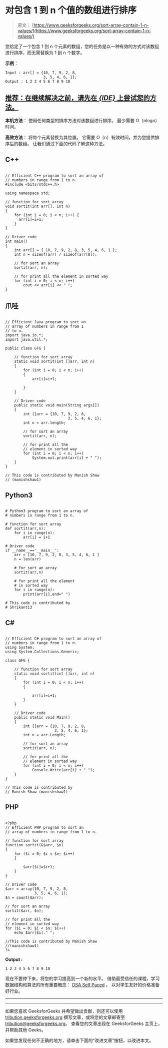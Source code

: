 # 对包含 1 到 n 个值的数组进行排序

> 原文： [https://www.geeksforgeeks.org/sort-array-contain-1-n-values/](https://www.geeksforgeeks.org/sort-array-contain-1-n-values/)

您给定了一个包含 1 到 n 个元素的数组，您的任务是以一种有效的方式对该数组进行排序，而无需替换为 1 到 n 个数字。

**示例**：

```
Input : arr[] = {10, 7, 9, 2, 8, 
                 3, 5, 4, 6, 1};
Output : 1 2 3 4 5 6 7 8 9 10

```

## [推荐：在继续解决之前，请先在 ***<u>{IDE}</u>*** 上尝试您的方法。](https://ide.geeksforgeeks.org/)

**本机方法**：
使用任何类型的排序方法对该数组进行排序。 最少需要 O（nlogn）时间。

**高效方法**：
将每个元素替换为其位置。 它需要 O（n）有效时间，并为您提供排序后的数组。 让我们通过下面的代码了解这种方法。

## C++ 

```

// Efficient C++ program to sort an array of 
// numbers in range from 1 to n. 
#include <bits/stdc++.h> 

using namespace std; 

// function for sort array 
void sortit(int arr[], int n) 
{ 
    for (int i = 0; i < n; i++) { 
      arr[i]=i+1; 
    } 
} 

// Driver code 
int main() 
{ 
    int arr[] = { 10, 7, 9, 2, 8, 3, 5, 4, 6, 1 }; 
    int n = sizeof(arr) / sizeof(arr[0]); 

    // for sort an array 
    sortit(arr, n); 

    // for print all the element in sorted way 
    for (int i = 0; i < n; i++)  
        cout << arr[i] << " ";     
} 

```

## 爪哇

```

// Efficient Java program to sort an  
// array of numbers in range from 1 
// to n. 
import java.io.*; 
import java.util.*; 

public class GFG { 

    // function for sort array 
    static void sortit(int []arr, int n) 
    { 
        for (int i = 0; i < n; i++)  
        { 
            arr[i]=i+1; 

        } 
    } 

    // Driver code 
    public static void main(String args[]) 
    { 
        int []arr = {10, 7, 9, 2, 8,  
                            3, 5, 4, 6, 1}; 
        int n = arr.length; 

        // for sort an array 
        sortit(arr, n); 

        // for print all the  
        // element in sorted way 
        for (int i = 0; i < n; i++)  
            System.out.print(arr[i] + " ");  
    } 
} 

// This code is contributed by Manish Shaw  
// (manishshaw1) 

```

## Python3

```

# Python3 program to sort an array of  
# numbers in range from 1 to n.  

# function for sort array  
def sortit(arr,n): 
    for i in range(n): 
        arr[i] = i+1

# Driver code 
if __name__=='__main__': 
    arr = [10, 7, 9, 2, 8, 3, 5, 4, 6, 1 ] 
    n = len(arr) 

    # for sort an array  
    sortit(arr,n) 

    # for print all the element  
    # in sorted way  
    for i in range(n): 
        print(arr[i],end=" ") 

# This code is contributed by  
# Shrikant13  

```

## C# 

```

// Efficient C# program to sort an array of 
// numbers in range from 1 to n. 
using System; 
using System.Collections.Generic; 

class GFG { 

    // function for sort array 
    static void sortit(int []arr, int n) 
    { 
        for (int i = 0; i < n; i++)  
        { 

            arr[i]=i+1; 
        } 
    } 

    // Driver code 
    public static void Main() 
    { 
        int []arr = {10, 7, 9, 2, 8,  
                      3, 5, 4, 6, 1}; 
        int n = arr.Length; 

        // for sort an array 
        sortit(arr, n); 

        // for print all the  
        // element in sorted way 
        for (int i = 0; i < n; i++)  
            Console.Write(arr[i] + " ");  
    } 
} 

// This code is contributed by  
// Manish Shaw (manishshaw1) 

```

## PHP

```

<?php 
// Efficient PHP program to sort an  
// array of numbers in range from 1 to n. 

// function for sort array 
function sortit(&$arr, $n) 
{ 
    for ($i = 0; $i < $n; $i++)  
    { 

        $arr[$i]=$i+1;   
    } 
} 

// Driver code 
$arr = array(10, 7, 9, 2, 8,  
             3, 5, 4, 6, 1); 
$n = count($arr); 

// for sort an array 
sortit($arr, $n); 

// for print all the 
// element in sorted way 
for ($i = 0; $i < $n; $i++)  
    echo $arr[$i]." "; 

//This code is contributed by Manish Shaw 
//(manishshaw1) 
?> 

```

**Output :**

```
1 2 3 4 5 6 7 8 9 10

```

现在不要停下来，将您的学习提高到一个新的水平。 借助最受信任的课程，学习数据结构和算法的所有重要概念： [DSA Self Paced](https://practice.geeksforgeeks.org/courses/dsa-self-paced?utm_source=geeksforgeeks&utm_medium=article&utm_campaign=gfg_article_dsa_content_bottom) 。 以对学生友好的价格准备好行业。

* * *

* * *

如果您喜欢 GeeksforGeeks 并希望做出贡献，则还可以使用 [tribution.geeksforgeeks.org](https://contribute.geeksforgeeks.org/) 撰写文章，或将您的文章邮寄至 tribution@geeksforgeeks.org。 查看您的文章出现在 GeeksforGeeks 主页上，并帮助其他 Geeks。

如果您发现任何不正确的地方，请单击下面的“改进文章”按钮，以改进本文。